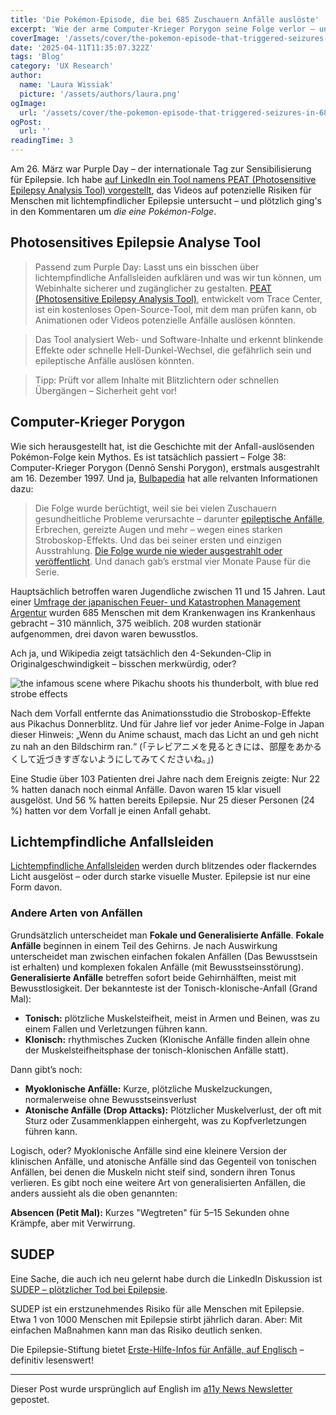 ```yaml
---
title: 'Die Pokémon-Episode, die bei 685 Zuschauern Anfälle auslöste'
excerpt: 'Wie der arme Computer-Krieger Porygon seine Folge verlor – und warum Pikachus Donnerblitz-Animation verändert wurde. Am 26. März war Purple Day – der internationale Tag zur Sensibilisierung für Epilepsie. Ich habe auf LinkedIn ein Tool namens PEAT (Photosensitive Epilepsy Analysis Tool) vorgestellt, das ...'
coverImage: '/assets/cover/the-pokemon-episode-that-triggered-seizures-in-685-viewers/cover.png'
date: '2025-04-11T11:35:07.322Z'
tags: 'Blog'
category: 'UX Research'
author:
  name: 'Laura Wissiak'
  picture: '/assets/authors/laura.png'
ogImage:
  url: '/assets/cover/the-pokemon-episode-that-triggered-seizures-in-685-viewers/cover.png'
ogPost:
  url: ''
readingTime: 3
---
```


Am 26. März war Purple Day – der internationale Tag zur Sensibilisierung für Epilepsie. Ich habe [auf LinkedIn ein Tool namens PEAT (Photosensitive Epilepsy Analysis Tool) vorgestellt](https://www.linkedin.com/posts/laura-wissiak_in-light-of-purple-day-lets-sensitize-ourselves-activity-7310926103211053056-dJOy?utm_source=share&utm_medium=member_desktop&rcm=ACoAADJ4z20BXA0OIoT2wBhlMzd52HXCNNZlmmg), das Videos auf potenzielle Risiken für Menschen mit lichtempfindlicher Epilepsie untersucht – und plötzlich ging's in den Kommentaren um _die eine Pokémon-Folge_.

## Photosensitives Epilepsie Analyse Tool

> Passend zum Purple Day: Lasst uns ein bisschen über lichtempfindliche Anfallsleiden aufklären und was wir tun können, um Webinhalte sicherer und zugänglicher zu gestalten. [PEAT (Photosensitive Epilepsy Analysis Tool)](https://trace.umd.edu/peat/), entwickelt vom Trace Center, ist ein kostenloses Open-Source-Tool, mit dem man prüfen kann, ob Animationen oder Videos potenzielle Anfälle auslösen könnten.

> Das Tool analysiert Web- und Software-Inhalte und erkennt blinkende Effekte oder schnelle Hell-Dunkel-Wechsel, die gefährlich sein und epileptische Anfälle auslösen könnten.

> Tipp: Prüft vor allem Inhalte mit Blitzlichtern oder schnellen Übergängen – Sicherheit geht vor!

## Computer-Krieger Porygon

Wie sich herausgestellt hat, ist die Geschichte mit der Anfall-auslösenden Pokémon-Folge kein Mythos. Es ist tatsächlich passiert – Folge 38: Computer-Krieger Porygon (Dennō Senshi Porygon), erstmals ausgestrahlt am 16. Dezember 1997. Und ja, [Bulbapedia](https://bulbapedia.bulbagarden.net/wiki/EP038) hat alle relvanten Informationen dazu:

> Die Folge wurde berüchtigt, weil sie bei vielen Zuschauern gesundheitliche Probleme verursachte – darunter [epileptische Anfälle](<https://de.wikipedia.org/wiki/Photosensibilit%C3%A4t_(Neurologie)>), Erbrechen, gereizte Augen und mehr – wegen eines starken Stroboskop-Effekts. Und das bei seiner ersten und einzigen Ausstrahlung. [Die Folge wurde nie wieder ausgestrahlt oder veröffentlicht](https://bulbapedia.bulbagarden.net/wiki/Banned_episodes). Und danach gab’s erstmal vier Monate Pause für die Serie.

Hauptsächlich betroffen waren Jugendliche zwischen 11 und 15 Jahren. Laut einer [Umfrage der japanischen Feuer- und Katastrophen Management Argentur](https://onlinelibrary.wiley.com/doi/abs/10.1111/j.1528-1157.1998.tb01334.x) wurden 685 Menschen mit dem Krankenwagen ins Krankenhaus gebracht – 310 männlich, 375 weiblich. 208 wurden stationär aufgenommen, drei davon waren bewusstlos.

Ach ja, und Wikipedia zeigt tatsächlich den 4-Sekunden-Clip in Originalgeschwindigkeit – bisschen merkwürdig, oder?

![the infamous scene where Pikachu shoots his thunderbolt, with blue red strobe effects](/assets/cover/the-pokemon-episode-that-triggered-seizures-in-685-viewers/image-1.png)

Nach dem Vorfall entfernte das Animationsstudio die Stroboskop-Effekte aus Pikachus Donnerblitz. Und für Jahre lief vor jeder Anime-Folge in Japan dieser Hinweis:
„Wenn du Anime schaust, mach das Licht an und geh nicht zu nah an den Bildschirm ran.“ (「テレビアニメを見るときには、部屋をあかるくして近づきすぎないようにしてみてくださいね。」)

Eine Studie über 103 Patienten drei Jahre nach dem Ereignis zeigte: Nur 22 % hatten danach noch einmal Anfälle. Davon waren 15 klar visuell ausgelöst. Und 56 % hatten bereits Epilepsie. Nur 25 dieser Personen (24 %) hatten vor dem Vorfall je einen Anfall gehabt.

## Lichtempfindliche Anfallsleiden

[Lichtempfindliche Anfallsleiden](https://trace.umd.edu/information-about-photosensitive-seizure-disorders/) werden durch blitzendes oder flackerndes Licht ausgelöst – oder durch starke visuelle Muster. Epilepsie ist nur eine Form davon.

### Andere Arten von Anfällen

Grundsätzlich unterscheidet man **Fokale und Generalisierte Anfälle**. **Fokale Anfälle** beginnen in einem Teil des Gehirns. Je nach Auswirkung unterscheidet man zwischen einfachen fokalen Anfällen (Das Bewusstsein ist erhalten) und komplexen fokalen Anfälle (mit Bewusstseinsstörung). **Generalisierte Anfälle** betreffen sofort beide Gehirnhälften, meist mit Bewusstlosigkeit. Der bekannteste ist der Tonisch-klonische-Anfall (Grand Mal):

- **Tonisch:** plötzliche Muskelsteifheit, meist in Armen und Beinen, was zu einem Fallen und Verletzungen führen kann.
- **Klonisch:** rhythmisches Zucken (Klonische Anfälle finden allein ohne der Muskelsteifheitsphase der tonisch-klonischen Anfälle statt).

Dann gibt’s noch:

- **Myoklonische Anfälle:** Kurze, plötzliche Muskelzuckungen, normalerweise ohne Bewusstseinsverlust
- **Atonische Anfälle (Drop Attacks):** Plötzlicher Muskelverlust, der oft mit Sturz oder Zusammenklappen einhergeht, was zu Kopfverletzungen führen kann.

Logisch, oder? Myoklonische Anfälle sind eine kleinere Version der klinischen Anfälle, und atonische Anfälle sind das Gegenteil von tonischen Anfällen, bei denen die Muskeln nicht steif sind, sondern ihren Tonus verlieren. Es gibt noch eine weitere Art von generalisierten Anfällen, die anders aussieht als die oben genannten:

**Absencen (Petit Mal):** Kurzes "Wegtreten" für 5–15 Sekunden ohne Krämpfe, aber mit Verwirrung.

## SUDEP

Eine Sache, die auch ich neu gelernt habe durch die LinkedIn Diskussion ist [SUDEP – plötzlicher Tod bei Epilepsie](https://sudep.de/was-ist-sudep/).

SUDEP ist ein erstzunehmendes Risiko für alle Menschen mit Epilepsie. Etwa 1 von 1000 Menschen mit Epilepsie stirbt jährlich daran. Aber: Mit einfachen Maßnahmen kann man das Risiko deutlich senken.

Die Epilepsie-Stiftung bietet [Erste-Hilfe-Infos für Anfälle, auf Englisch](https://www.epilepsy.com/recognition) – definitiv lesenswert!

---

Dieser Post wurde ursprünglich auf English im [a11y News Newsletter](https://a11ynews.substack.com/p/the-pokemon-episode-that-triggered) gepostet.
